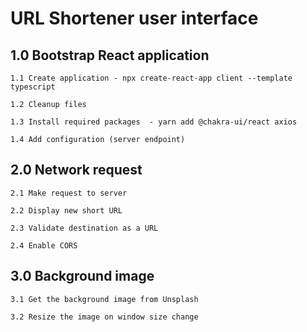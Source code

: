 # URL Shortener user interface

## 1.0 Bootstrap React application
    1.1 Create application - npx create-react-app client --template typescript

    1.2 Cleanup files

    1.3 Install required packages  - yarn add @chakra-ui/react axios

    1.4 Add configuration (server endpoint)

## 2.0 Network request

    2.1 Make request to server

    2.2 Display new short URL

    2.3 Validate destination as a URL

    2.4 Enable CORS

## 3.0 Background image

    3.1 Get the background image from Unsplash

    3.2 Resize the image on window size change